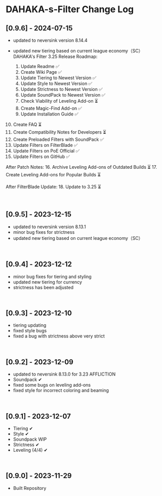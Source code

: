 # DAHAKA-s-Filter Change Log


## [0.9.6] - 2024-07-15
- updated to neversink version 8.14.4
- updated new tiering based on current league economy（SC）
DAHAKA's Filter 3.25 Release Roadmap:

  1. Update Readme ✅
  2. Create Wiki Page ✅
  3. Update Tiering to Newest Version ✅
  4. Update Style to Newest Version ✅
  5. Update Strictness to Newest Version ✅
  6. Update SoundPack to Newest Version ✅
  7. Check Viability of Leveling Add-on ⏳
  8. Create Magic-Find Add-on ✅
  9. Update Installation Guide ✅
 10. Create FAQ ⏳
 11. Create Compatibility Notes for Developers ⏳
 12. Create Preloaded Filters with SoundPack ✅
 13. Update Filters on FilterBlade ✅
 14. Update Filters on PoE Official ✅
 15. Update Filters on GitHub ✅

After Patch Notes: 
 16. Archive Leveling Add-ons of Outdated Builds ⏳
 17. Create Leveling Add-ons for Popular Builds ⏳

After FilterBlade Update: 
 18. Update to 3.25 ⏳

&nbsp;

## [0.9.5] - 2023-12-15
- updated to neversink version 8.13.1
- minor bug fixes for strictness
- updated new tiering based on current league economy（SC）

&nbsp;

## [0.9.4] - 2023-12-12
- minor bug fixes for tiering and styling
- updated new tiering for currency
- strictness has been adjusted

&nbsp;

## [0.9.3] - 2023-12-10
- tiering updating
- fixed style bugs
- fixed a bug with strictness above very strict

&nbsp;

## [0.9.2] - 2023-12-09
- updated to neversink 8.13.0 for 3.23 AFFLICTION
- Soundpack ✔
- fixed some bugs on leveling add-ons
- fixed style for incorrect coloring and beaming

&nbsp;

## [0.9.1] - 2023-12-07
- Tiering ✔
- Style ✔
- Soundpack WIP
- Strictness ✔
- Leveling (4/4) ✔

&nbsp;

## [0.9.0] - 2023-11-29
- Built Repository
